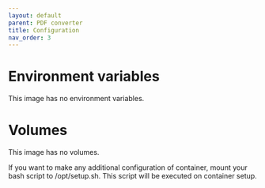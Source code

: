```yaml
---
layout: default
parent: PDF converter
title: Configuration
nav_order: 3
---
```


Environment variables
=====================

This image has no environment variables.

Volumes
=======

This image has no volumes.

If you want to make any additional configuration of container, mount your bash script to /opt/setup.sh. This script will be executed on container setup.
